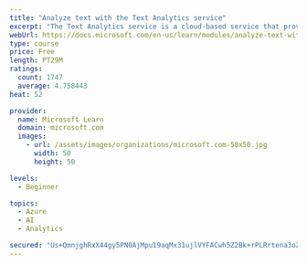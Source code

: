 ```yaml
---
title: "Analyze text with the Text Analytics service"
excerpt: "The Text Analytics service is a cloud-based service that provides advanced natural language processing over raw text for sentiment analysis, key phrase extraction, named entity recognition, and language detection."
webUrl: https://docs.microsoft.com/en-us/learn/modules/analyze-text-with-text-analytics-service/
type: course
price: Free
length: PT29M
ratings:
  count: 1747
  average: 4.758443
heat: 52

provider:
  name: Microsoft Learn
  domain: microsoft.com
  images:
    - url: /assets/images/organizations/microsoft.com-50x50.jpg
      width: 50
      height: 50

levels:
  - Beginner

topics:
  - Azure
  - AI
  - Analytics

secured: "Us+QmnjghRxX44gy5PN0AjMpu19aqMx31ujlVYFACwh5Z2Bk+rPLRrtena3oZWS+VQxKIRJDyV+YlIrZosUe4Ha1sTYzcmCp+UBJK651cTcb+70XRN2nxtBoOhsv9g4xk6ydMdBSpyd2bV9DXMkVMy9hSYRB3uX3UpuY4JFKMQS+rVTcZVWk8NwiVX3OzZuiVPzYkW92FUlFd0EHjc9KnW8P541ZQQyReIs6zw30yP+q9BGUTF0Wkp3mOWPv1ifa1aKJLmDGw4oysI4rLwJlUYJgc5oJDp66MHhbi9Krcu7/QT957crL5rK50YSRpK2J6YIsXm40wx2emlkUWqpq9JiKyqoVYiekTt/x1or3FGu7quc5OPgUb53u68hBd06Y5Epnjao5G6ehhclstwUUkpruS6oAa1CWmjIrbA3Ri/4=;gK+T21lft8Fr4pfmXpgBzg=="
---
```


